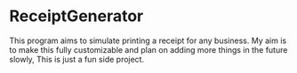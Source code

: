 # ReceiptGenerator
This program aims to simulate printing a receipt for any business. My aim is to make this fully customizable and plan on adding more things in the future slowly, This is just a fun side project.
